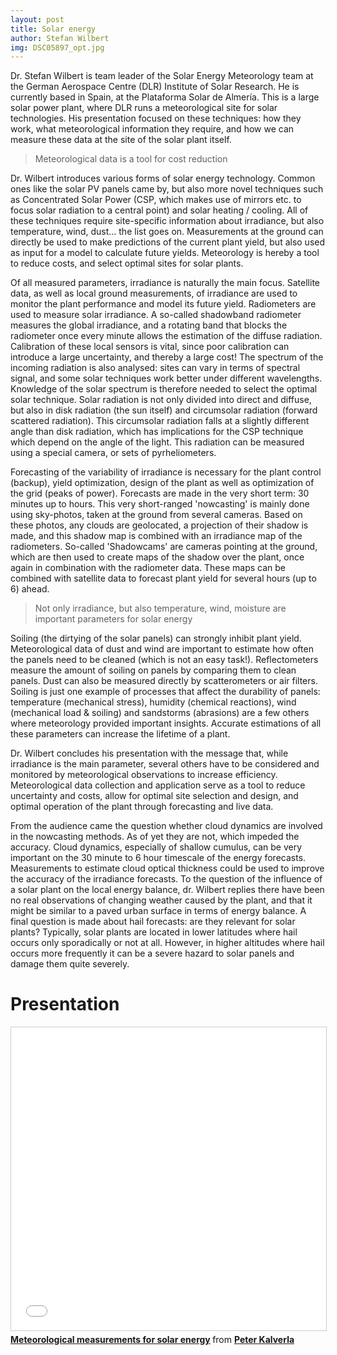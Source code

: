 ```yaml
---
layout: post
title: Solar energy
author: Stefan Wilbert
img: DSC05897_opt.jpg
---
```


Dr. Stefan Wilbert is team leader of the Solar Energy Meteorology team at the German Aerospace Centre (DLR) Institute of Solar Research. He is currently based in Spain, at the Plataforma Solar de Almería. This is a large solar power plant, where DLR runs a meteorological site for solar technologies. His presentation focused on these techniques: how they work, what meteorological information they require, and how we can measure these data at the site of the solar plant itself.

> Meteorological data is a tool for cost reduction

Dr. Wilbert introduces various forms of solar energy technology. Common ones like the solar PV panels came by, but also more novel techniques such as Concentrated Solar Power (CSP, which makes use of mirrors etc. to focus solar radiation to a central point) and solar heating / cooling. All of these techniques require site-specific information about irradiance, but also temperature, wind, dust... the list goes on. Measurements at the ground can directly be used to make predictions of the current plant yield, but also used as input for a model to calculate future yields. Meteorology is hereby a tool to reduce costs, and select optimal sites for solar plants.
<!--more-->
Of all measured parameters, irradiance is naturally the main focus. Satellite data, as well as local ground measurements, of irradiance are used to monitor the plant performance and model its future yield. Radiometers are used to measure solar irradiance. A so-called shadowband radiometer measures the global irradiance, and a rotating band that blocks the radiometer once every minute allows the estimation of the diffuse radiation. Calibration of these local sensors is vital, since poor calibration can introduce a large uncertainty, and thereby a large cost! The spectrum of the incoming radiation is also analysed: sites can vary in terms of spectral signal, and some solar techniques work better under different wavelengths. Knowledge of the solar spectrum is therefore needed to select the optimal solar technique. Solar radiation is not only divided into direct and diffuse, but also in disk radiation (the sun itself) and circumsolar radiation (forward scattered radiation). This circumsolar radiation falls at a slightly different angle than disk radiation, which has implications for the CSP technique which depend on the angle of the light. This radiation can be measured using a special camera, or sets of pyrheliometers.

Forecasting of the variability of irradiance is necessary for the plant control (backup), yield optimization, design of the plant as well as optimization of the grid (peaks of power). Forecasts are made in the very short term: 30 minutes up to hours. This very short-ranged 'nowcasting' is mainly done using sky-photos, taken at the ground from several cameras. Based on these photos, any clouds are geolocated, a projection of their shadow is made, and this shadow map is combined with an irradiance map of the radiometers. So-called 'Shadowcams' are cameras pointing at the ground, which are then used to create maps of the shadow over the plant, once again in combination with the radiometer data.  These maps can be combined with satellite data to forecast plant yield for several hours (up to 6) ahead. 

> Not only irradiance, but also temperature, wind, moisture are important parameters for solar energy

Soiling (the dirtying of the solar panels) can strongly inhibit plant yield. Meteorological data of dust and wind are important to estimate how often the panels need to be cleaned (which is not an easy task!). Reflectometers measure the amount of soiling on panels by comparing them to clean panels. Dust can also be measured directly by scatterometers or air filters. Soiling is just one example of processes that affect the durability of panels: temperature (mechanical stress), humidity (chemical reactions), wind (mechanical load & soiling) and sandstorms (abrasions) are a few others where meteorology provided important insights. Accurate estimations of all these parameters can increase the lifetime of a plant.

Dr. Wilbert concludes his presentation with the message that, while irradiance is the main parameter, several others have to be considered and monitored by meteorological observations to increase efficiency. Meteorological data collection and application serve as a tool to reduce uncertainty and costs, allow for optimal site selection and design, and optimal operation of the plant through forecasting and live data.

From the audience came the question whether cloud dynamics are involved in the nowcasting methods. As of yet they are not, which impeded the accuracy. Cloud dynamics, especially of shallow cumulus, can be very important on the 30 minute to 6 hour timescale of the energy forecasts. Measurements to estimate cloud optical thickness could be used to improve the accuracy of the irradiance forecasts. To the question of the influence of a solar plant on the local energy balance, dr. Wilbert replies there have been no real observations of changing weather caused by the plant, and that it might be similar to a paved urban surface in terms of energy balance. A final question is made about hail forecasts: are they relevant for solar plants? Typically, solar plants are located in lower latitudes where hail occurs only sporadically or not at all. However, in higher altitudes where hail occurs more frequently it can be a severe hazard to solar panels and damage them quite severely.

# Presentation
<iframe src="//www.slideshare.net/slideshow/embed_code/key/qrPKl8jU1UMVor" width="595" height="485" frameborder="0" marginwidth="0" marginheight="0" scrolling="no" style="border:1px solid #CCC; border-width:1px; margin-bottom:5px; max-width: 100%;" allowfullscreen> </iframe> <div style="margin-bottom:5px"> <strong> <a href="//www.slideshare.net/PeterKalverla/meteorological-measurements-for-solar-energy" title="Meteorological measurements for solar energy" target="_blank">Meteorological measurements for solar energy</a> </strong> from <strong><a target="_blank" href="https://www.slideshare.net/PeterKalverla">Peter Kalverla</a></strong> </div>
